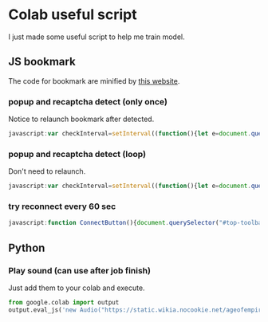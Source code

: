 # Colab useful script

I just made some useful script to help me train model.

## JS bookmark

The code for bookmark are minified by [this website](https://www.digitalocean.com/community/tools/minify).

### popup and recaptcha detect (only once)

Notice to relaunch bookmark after detected.

```js
javascript:var checkInterval=setInterval((function(){let e=document.querySelector("body > colab-recaptcha-dialog"),t=document.querySelector("body > mwc-dialog");if(e){let t=window.getComputedStyle(e);"none"!==t.display&&"hidden"!==t.visibility&&(notify("under%20attack"),notify("converted"),clearInterval(checkInterval))}else if(t){let e=window.getComputedStyle(t);"none"!==e.display&&"hidden"!==e.visibility&&(notify("Requires_Skilled_Engineers"),clearInterval(checkInterval))}}),1e3);function notify(e){var t=document.createElement("audio");t.src="https://github.com/micr0dust/colab-useful-script/raw/main/sound/"+e+".mp3?raw=true",t.autoplay=!0,t.loop=!1,document.body.appendChild(t)}
```

### popup and recaptcha detect (loop)

Don't need to relaunch.

```js
javascript:var checkInterval=setInterval((function(){let e=document.querySelector("body > colab-recaptcha-dialog"),t=document.querySelector("body > mwc-dialog");if(e){let t=window.getComputedStyle(e);"none"!==t.display&&"hidden"!==t.visibility&&(notify("under%20attack"),notify("converted"))}else if(t){let e=window.getComputedStyle(t);"none"!==e.display&&"hidden"!==e.visibility&&notify("Requires_Skilled_Engineers")}}),1e4);function notify(e){var t=document.createElement("audio");t.src="https://github.com/micr0dust/colab-useful-script/raw/main/sound/"+e+".mp3?raw=true",t.autoplay=!0,t.loop=!1,document.body.appendChild(t)}
```

### try reconnect every 60 sec

```js
javascript:function ConnectButton(){document.querySelector("#top-toolbar > colab-connect-button").shadowRoot.querySelector("#connect").click()}setInterval(ConnectButton,6e4);
```

## Python

### Play sound (can use after job finish)

Just add them to your colab and execute.

```python
from google.colab import output
output.eval_js('new Audio("https://static.wikia.nocookie.net/ageofempires/images/2/2b/Victory_aoe3de.ogg").play()')
```
